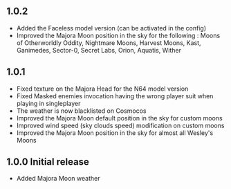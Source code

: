 ## 1.0.2
- Added the Faceless model version (can be activated in the config)
- Improved the Majora Moon position in the sky for the following : Moons of Otherworldly Oddity, Nightmare Moons, Harvest Moons, Kast, Ganimedes, Sector-0, Secret Labs, Orion, Aquatis, Wither

## 1.0.1
- Fixed texture on the Majora Head for the N64 model version
- Fixed Masked enemies invocation having the wrong player suit when playing in singleplayer
- The weather is now blacklisted on Cosmocos
- Improved the Majora Moon default position in the sky for custom moons
- Improved wind speed (sky clouds speed) modification on custom moons
- Improved the Majora Moon position in the sky for almost all Wesley's Moons

## 1.0.0 Initial release
- Added Majora Moon weather